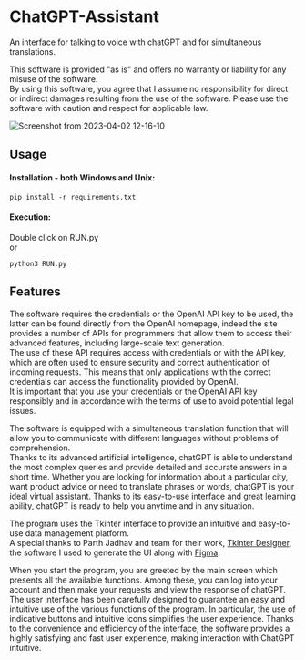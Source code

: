 # ChatGPT-Assistant
An interface for talking to voice with chatGPT and for simultaneous translations. 

This software is provided "as is" and offers no warranty or liability for any misuse of the software.   
By using this software, you agree that I assume no responsibility for direct or indirect damages 
resulting from the use of the software. Please use the software with caution and respect for applicable law.   

![Screenshot from 2023-04-02 12-16-10](https://user-images.githubusercontent.com/70527145/229349259-ae399cc7-9f55-435a-ba8e-3633a6e0b49c.png)


<h2> Usage </h2>

#### Installation - both Windows and Unix:  

```
pip install -r requirements.txt
```

#### Execution:  

Double click on RUN.py  
or  
```
python3 RUN.py
```


<h2> Features </h2>

The software requires the credentials or the OpenAI API key to be used, the latter can be found directly from the OpenAI homepage, indeed the site provides a number of APIs for programmers that allow them to access their advanced features, including large-scale text generation.  
The use of these API requires access with credentials or with the API key, which are often used to ensure security and correct authentication of incoming requests. This means that only applications with the correct credentials can access the functionality provided by OpenAI.  
It is important that you use your credentials or the OpenAI API key responsibly and in accordance with the terms of use to avoid potential legal issues.  

The software is equipped with a simultaneous translation function that will allow you to communicate with different languages without problems of comprehension.   
Thanks to its advanced artificial intelligence, chatGPT is able to understand the most complex queries and provide detailed and accurate answers in a short time. Whether you are looking for information about a particular city, want product advice or need to translate phrases or words, chatGPT is your ideal virtual assistant. Thanks to its easy-to-use interface and great learning ability, chatGPT is ready to help you anytime and in any situation.  

The program uses the Tkinter interface to provide an intuitive and easy-to-use data management platform.   
A special thanks to Parth Jadhav and team for their work, [Tkinter Designer](https://github.com/ParthJadhav/Tkinter-Designer), the software I used to generate the UI along with [Figma](https://www.figma.com/file/MVq5Q3fhVJB2r70r7I3nJ3/HotinGo?node-id=102%3A2).   

When you start the program, you are greeted by the main screen which presents all the available functions. Among these, you can log into your account and then make your requests and view the response of chatGPT.  
The user interface has been carefully designed to guarantee an easy and intuitive use of the various functions of the program. In particular, the use of indicative buttons and intuitive icons simplifies the user experience. Thanks to the convenience and efficiency of the interface, the software provides a highly satisfying and fast user experience, making interaction with ChatGPT intuitive.  
